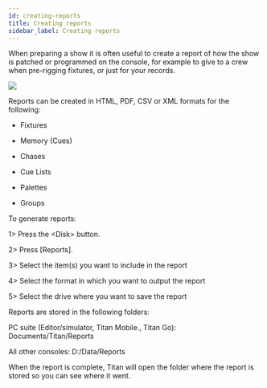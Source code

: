 ```yaml
---
id: creating-reports 
title: Creating reports
sidebar_label: Creating reports
---
```


When preparing a show it is often useful to create a report of how the
show is patched or programmed on the console, for example to give to a
crew when pre-rigging fixtures, or just for your records.

![](/docs/images/image110.png)

Reports can be created in HTML, PDF, CSV or XML formats for the
following:

-   Fixtures

-   Memory (Cues)

-   Chases

-   Cue Lists

-   Palettes

-   Groups

To generate reports:

1\> Press the \<Disk\> button.

2\> Press \[Reports\].

3\> Select the item(s) you want to include in the report

4\> Select the format in which you want to output the report

5\> Select the drive where you want to save the report

Reports are stored in the following folders:

PC suite (Editor/simulator, Titan Mobile., Titan Go):
Documents/Titan/Reports

All other consoles: D:/Data/Reports

When the report is complete, Titan will open the folder where the report
is stored so you can see where it went.


